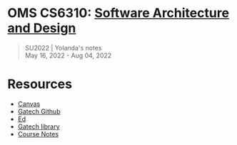 # OMS CS6310: [Software Architecture and Design](https://omscs.gatech.edu/cs-6310-software-architecture-design)
> SU2022 | Yolanda's notes <br>
> May 16, 2022 - Aug 04, 2022

# Resources
- [Canvas](https://gatech.instructure.com/courses/255528)
- [Gatech Github](https://github.gatech.edu/)
- [Ed](https://edstem.org/us/courses/22421/discussion/)
- [Gatech library](https://www.library.gatech.edu/)
- [Course Notes](https://github.com/vsamov/omscs/blob/master/docs/cs6310-software-architecture-%26-design.md)
